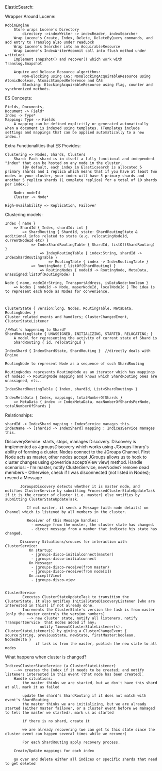 ElasticSearch:

Wrapper Around Lucene:

    RobinEngine
        Store wraps Lucene's Directory
            directory ->indexWriter -> indexReader, indexSearcher
        Wrap Lucene's Create, Index, Delete, DeleteByQuery commands, and add entry to Translog also under readLock
        Wrap Lucene's Searcher into an AcquirableResource
        Wrap Lucene's IndexWriter#commit call into flush method under writeLock
        Implement snapshot() and recover() which work with Translog.Snapshot

        Acquire and Release Resource algorithms:
            Non-Blocking using CAS: NonBlockingAcquirableResource using AtomicBoolean, AtomicStampedReference and CAS
            Blocking: BlockingAcquirableResource using flag, counter and synchronized methods.
ES Concepts:

    Fields, Documents,
    Document -> Field*
    Index -> Type*
    Mapping: Type -> Fields
        A mapping can be defined explicitly or generated automatically when a document is indexed using templates. (Templates include settings and mappings that can be applied automatically to a new index.)


Extra Functionalities that ES Provides:

    Clustering => Nodes, Shards, Clusters
        Shard: Each shard is in itself a fully-functional and independent "index" that can be hosted on any node in the cluster.
            (By default, each index in Elasticsearch is allocated 5 primary shards and 1 replica which means that if you have at least two nodes in your cluster, your index will have 5 primary shards and another 5 replica shards (1 complete replica) for a total of 10 shards per index.)

        Node: nodeId
        Cluster -> Node*

    High-Availability => Replication, Failover


Clustering models:
    
    Index { name } 
        => ShardId { Index, shardId: int }
            => ShardRouting { ShardId, state: ShardRoutingState & additional infos related to state (e.g. relocatingNodeId, currentNodeId etc) }
                => IndexShardRoutingTable { ShardId, listOf(ShardRouting) }
                    => IndexRoutingTable { index:String, shardId -> IndexShardRoutingTable }
                        => RoutingTable { index -> IndexRoutingTable }
                => RoutingNode { listOf(ShardRouting) }
                    => RoutingNodes { nodeId -> RoutingNode, MetaData, unassigned:listOf(RoutingNode) }

    Node { name, nodeId:String, TransportAddress, isDataNode:boolean }
        => Nodes { nodeId -> Node, maserNodeId, localNodeId } The idea is to represent each Node as Nodes for convenience.
        
     

    ClusterState { version:long, Nodes, RoutingTable, MetaData, RoutingNodes }
    Cluster related events and handlers; ClusterChangedEvent, ClusterStateListener

    //What's happening to Shard?
    ShardRoutingState { UNASSIGNED, INITIALIZING, STARTED, RELOCATING; }
        A model for representing the activity of current state of Shard is
        ShardRouting { id, relocatingId }

    IndexShard { IndexShardState, ShardRouting }  //directly deals with Engine

    RoutingNode to represent Node as a sequence of such ShardRouting

    RoutingNodes represents RoutingNode as an iterator which has mappings of nodeId -> RoutingNode mapping and knows which ShardRouting ones are unassigned, etc..
    
    IndexShardRoutingTable { Index, shardId, List<ShardRouting> }
    
    IndexMetaData { Index, mappings, totalNumberOfShards }
        => MetaData { index -> IndexMetaData, maxNumberOfShardsPerNode, totalNumberOfShards }
    
Relationships:

    shardId -> IndexShard mapping : IndexService manages this.
    indexName -> [shardId -> IndexShard] mapping : IndicesService manages this.

 
DiscoveryService:
    starts, stops, manages Discovery.
    Discovery is implemented as JgroupsDiscovery which works using JGroups library's ability of forming a cluster.
           Nodes connect to the JGroups Channel. First Node acts as master, other nodes accept 
           JGroups allows us to hook to cluster changes using @override accept(View view) method.
            Handle scenarios:
                - I'm master, notify ClusterService, newNodes? remove dead members
                - Otherwise, check if I was disconnected (not listed in Nodes); resend a Message
                
           JGroupsDiscovery detects whether it is master node, and notifies ClusterService by submitting ProcessedClusterStateUpdateTask if it is the creator of cluster (i.e. master) else notifies by submitting ClusterStateUpdateTask. 
                
              If not master, it sends a Message (with node details) on Channel which is listened by all members in the cluster.
              
              Receiver of this Message handles:
                - message from the master, the cluster state has changed.
                - direct message from a member that indicate his state has changed.
              
           Discovery Situations/srouces for interaction with ClusterService:
               On startup: 
                - jgroups-disco-initialconnect(master)
                - jgroups-disco-initialconnect
               On Message: 
                - jgroups-disco-receive(from master)
                - jgroups-disco-receive(from node[x])
               On accept(View) 
                - jgroups-disco-view 
                 
                          
    ClusterService        
            Executes ClusterStateUpdateTask to transition the ClusterState. It also notifies InitialStateDiscoveryListener [who are interested in this?] if not already done.
            Increments the ClusterState's version the task is from master (only the master controls the version numbers)
              --> new cluster state, notify all listeners, notify TransportService  that nodes added if any; 
                    notify TimeoutClusterStateListener(s), ClusterStateListener(s) by giving a ClusterChangeEvent { source:String, previousState, newState, firstMaster:boolean, NodesDelta }
                  if task is from the master, publish the new state to all nodes
            
            
What happens when cluster is changed?

    IndicesClusterStateService (a ClusterStateListener)
        -->> creates the Index if it needs to be created; and notify listeners interested in this event (that node has been created).
        Handle situations:
            the master thinks we are started, but we don't have this shard at all, mark it as failed
            
            update the shard's ShardRouting if it does not match with event's ShardRouting
            the master thinks we are initializing, but we are already started (either master failover, or a cluster event before we managed to tell the master we started), mark us as started

            if there is no shard, create it
            
            we are already recovering (we can get to this state since the cluster event can happen several times while we recover)
            
            For each ShardRouting apply recovery process.
            
        Create/Update mappings for each index
        
        go over and delete either all indices or specific shards that need to get deleted
                